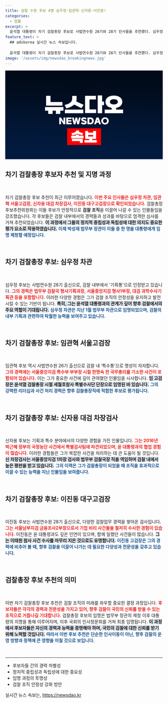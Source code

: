 ```yaml
---
title: 검찰 수장 후보 4명 심우정·임관혁·신자용·이진동!
categories:
  - 법률
excerpt: >
  윤석열 대통령이 차기 검찰총장 후보로 사법연수원 26기와 28기 인사들을 추천했다. 심우정 법무부 차관 등 4명의 추천자들이 과거 대형 사건들을 처리한 경험으로 주목받고 있으며, 이 중 1명이 이번 주 지명될 예정이다. 검찰 조직의 향후 방향이 주목된다!
feature_text: >
  ## adskorea 실시간 뉴스 속보입니다.

  윤석열 대통령이 차기 검찰총장 후보로 사법연수원 26기와 28기 인사들을 추천했다. 심우정 법무부 차관 등 4명의 추천자들이 과거 대형 사건들을 처리한 경험으로 주목받고 있으며, 이 중 1명이 이번 주 지명될 예정이다. 검찰 조직의 향후 방향이 주목된다!
image: '/assets/img/newsdao_breakingnews.jpg'
---
```


<p><img src="/assets/img/newsdao_breakingnews.jpg" alt="adskorea 속보" /></p>

<h2 data-ke-size="size26">차기 검찰총장 후보자 추천 및 지명 과정</h2>

<p data-ke-size="size16">&nbsp;</p>

<p>차기 검찰총장 후보 추천이 최근 이루어졌습니다. <b><span style="color: #ee2323;">이번 주요 인사들은 심우정 차관, 임관혁 서울고검장, 신자용 대검 차장검사, 이진동 대구고검장으로 확인되었습니다.</span></b> 검찰총장 후보추천위원회는 이들 후보가 안정적으로 <b>검찰 조직</b>을 이끌어 나갈 수 있는 인물들임을 강조했습니다. 각 후보들은 검찰 내부에서의 경력들과 성과를 바탕으로 엄격한 심사를 거쳐 추천되었습니다. <b><span style="background-color: #21538527;">이 과정에서 그들의 정치적 중립성과 독립성에 대한 의지도 중요한 평가 요소로 작용하였습니다.</span></b> <b><span style="color: #1a5490;">이제 박성재 법무부 장관이 이들 중 한 명을 대통령에게 임명 제청할 예정입니다.</span></b></p>

<p data-ke-size="size16">&nbsp;</p>

<h2 data-ke-size="size26">차기 검찰총장 후보: 심우정 차관</h2>

<p data-ke-size="size16">&nbsp;</p>

<p>심우정 후보는 사법연수원 26기 출신으로, 검찰 내부에서 '기획통'으로 인정받고 있습니다. <b><span style="color: #ee2323;">그의 경력은 법무부 검찰국 형사기획과장, 서울중앙지검 형사1부장, 대검 과학수사기획관 등을 포함합니다.</span></b> 이러한 다양한 경험은 그가 검찰 조직의 안정성을 유지하고 발전시킬 수 있는 기반이 됩니다. <b><span style="background-color: #21538527;">특히, 그는 윤석열 대통령과의 관계가 깊어 향후 검찰에서의 주요 역할이 기대됩니다.</span></b> <b><span style="color: #1a5490;">심우정 차관은 지난 1월 법무부 차관으로 임명되었으며, 검찰의 내부 기획과 관련하여 탁월한 능력을 보여주고 있습니다.</span></b></p>

<p data-ke-size="size16">&nbsp;</p>

<h2 data-ke-size="size26">차기 검찰총장 후보: 임관혁 서울고검장</h2>

<p data-ke-size="size16">&nbsp;</p>

<p>임관혁 후보 역시 사법연수원 26기 출신으로 검찰 내 ‘특수통’으로 명성이 자자합니다. <b><span style="color: #ee2323;">그의 경력에는 서울중앙지검 특수부 부부장 시절 한명숙 전 국무총리를 기소한 사건이 포함되어 있습니다.</span></b> 이는 그가 중요한 사건에 깊이 관여했던 인물임을 시사합니다. <b><span style="background-color: #21538527;">임 고검장은 윤석열 검찰총장 시절 세월호참사 특별수사단 단장으로 임명된 바 있습니다.</span></b> <b><span style="color: #1a5490;">그의 강력한 리더십과 사건 처리 경력은 향후 검찰총장직에 적합한 후보로 평가됩니다.</span></b></p>

<p data-ke-size="size16">&nbsp;</p>

<h2 data-ke-size="size26">차기 검찰총장 후보: 신자용 대검 차장검사</h2>

<p data-ke-size="size16">&nbsp;</p>

<p>신자용 후보는 기획과 특수 분야에서의 다양한 경험을 가진 인물입니다. <b><span style="color: #ee2323;">그는 2016년 박근혜 정부의 국정농단 사건에서 특별검사팀에 파견되었으며, 윤 대통령과의 협업 경험이 많습니다.</span></b> 이러한 경험들은 그가 복잡한 사건을 처리하는 데 큰 도움이 될 것입니다. <b><span style="background-color: #21538527;">신 차장검사는 서울중앙지검 1차장 검사와 법무부 검찰국장 직을 역임하며 검찰 내에서 높은 평판을 받고 있습니다.</span></b> <b><span style="color: #1a5490;">그의 이력은 그가 검찰총장이 되었을 때 조직을 효과적으로 이끌 수 있는 능력을 지닌 인물임을 보여줍니다.</span></b></p>

<p data-ke-size="size16">&nbsp;</p>

<h2 data-ke-size="size26">차기 검찰총장 후보: 이진동 대구고검장</h2>

<p data-ke-size="size16">&nbsp;</p>

<p>이진동 후보는 사법연수원 28기 출신으로, 다양한 검찰업무 경력을 쌓아온 검사입니다. <b><span style="color: #ee2323;">그는 서울남부지검 금융조사2부장으로서 기업 비리 사건들을 철저히 수사한 경험이 있습니다.</span></b> 이진동은 윤 대통령과도 깊은 인연이 있으며, 함께 일했던 사건들이 많습니다. <b><span style="background-color: #21538527;">그는 이태원 참사 사건 수사를 마무리 지은 것으로도 유명합니다.</span></b> <b><span style="color: #1a5490;">이진동 고검장은 그의 경력에 비추어 볼 때, 향후 검찰을 이끌어 나가는 데 필요한 다양성과 전문성을 갖추고 있습니다.</span></b></p>

<p data-ke-size="size16">&nbsp;</p>

<h2 data-ke-size="size26">검찰총장 후보 추천의 의미</h2>

<p data-ke-size="size16">&nbsp;</p>

<p>이번 차기 검찰총장 후보 추천은 검찰 조직의 미래를 좌우할 중요한 결정 과정입니다. <b><span style="color: #ee2323;">후보자들은 각각의 경력과 전문성을 가지고 있어, 향후 검찰이 국민의 신뢰를 받을 수 있는 조직으로 거듭나길 기대합니다.</span></b> 검찰총장 후보의 임명은 법무부 장관의 제청 이후 대통령의 지명을 통해 이루어지며, 이후 국회의 인사청문회를 거쳐 최종 임명됩니다. <b><span style="background-color: #21538527;">이 과정에서 후보자들은 자신의 경력과 능력을 증명해야 하며, 국민의 검찰에 대한 신뢰를 받기 위해 노력할 것입니다.</span></b> <b><span style="color: #1a5490;">따라서 이번 후보 추천은 단순한 인사이동이 아닌, 향후 검찰의 운영 방향과 정책에 큰 영향을 미칠 것으로 보입니다.</span></b></p>

<p data-ke-size="size16">&nbsp;</p>

<hr>

<ul>
  <li>후보자들 간의 경력 차별성</li>
  <li>정치적 중립성과 독립성에 대한 중요성</li>
  <li>임명 과정의 투명성</li>
  <li>검찰 조직 안정성 강화 방안</li>
</ul>
실시간 뉴스 속보는, <a href="https://newsdao.kr" rel="dofollow">https://newsdao.kr</a>


